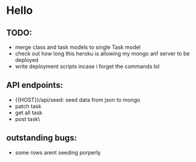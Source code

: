 # Hello

## TODO:
- merge class and task models to single Task model
- check out how long this heroku is allowing my mongo anf server to be deployed
- write deployment scripts incase i forget the commands lol

## API endpoints:
- {{HOST}}/api/seed: seed data from json to mongo
- patch task
- get all task
- post task\


## outstanding bugs:
- some rows arent seeding porperly


